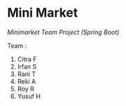# Mini Market
_Minimarket Team Project (Spring Boot)_

Team : 
1. Citra F
2. Irfan S
3. Rani T
4. Reki A
5. Roy R
6. Yusuf H
